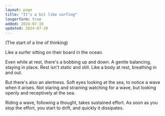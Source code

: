 ```yaml
---
layout: page
title: "It's a bit like surfing"
longerform: true
added: 2024-07-19
updated: 2024-07-20
---
```


(The start of a line of thinking)

Like a surfer sitting on their board in the ocean.

Even while at rest, there's a bobbing up and down. A gentle balancing, staying in place. Rest isn't static and still. Like a body at rest, breathing in and out.

But there's also an alertness. Soft eyes looking at the sea, to notice a wave when it arises. Not staring and straining watching for a wave, but looking openly and receptively at the sea.

Riding a wave, following a thought, takes sustained effort. As soon as you stop the effort, you start to drift, and quickly it dissipates.